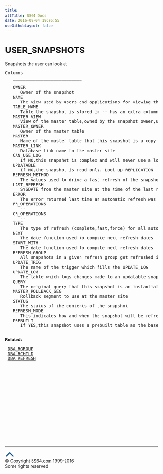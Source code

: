 ```yaml
---
title:
altTitle: SS64 Docs
date: 2016-09-04 19:26:55
useGithubLayout: false
---
```

<!-- #BeginLibraryItem "/Library/head_orad.lbi" --><!-- #EndLibraryItem --><h1>USER_SNAPSHOTS </h1><p> Snapshots the user can look at </p> 
 
<pre>Columns
   ___________________________
 
   OWNER
      Owner of the snapshot
   NAME
      The view used by users and applications for viewing the snapshot
   TABLE_NAME
      Table the snapshot is stored in -- has an extra column for the master rowid
   MASTER_VIEW
      View of the master table,owned by the snapshot owner,used for refreshes 
   MASTER_OWNER
      Owner of the master table
   MASTER
      Name of the master table that this snapshot is a copy of
   MASTER_LINK
      Database link name to the master site
   CAN_USE_LOG
      If NO,this snapshot is complex and will never use a log 
   UPDATABLE
      If NO,the snapshot is read only. Look up REPLICATION
   REFRESH_METHOD
      The values used to drive a fast refresh of the snapshot
   LAST_REFRESH
      SYSDATE from the master site at the time of the last refresh
   ERROR
      The error returned last time an automatic refresh was attempted
   FR_OPERATIONS
      --
   CR_OPERATIONS
      --
   TYPE
      The type of refresh (complete,fast,force) for all automatic refreshes
   NEXT
      The date function used to compute next refresh dates
   START_WITH
      The date function used to compute next refresh dates
   REFRESH_GROUP
      All snapshots in a given refresh group get refreshed in the same transaction
   UPDATE_TRIG
      The name of the trigger which fills the UPDATE_LOG
   UPDATE_LOG
      The table which logs changes made to an updatable snapshots
   QUERY
      The original query that this snapshot is an instantiation of
   MASTER_ROLLBACK_SEG
      Rollback segment to use at the master site
   STATUS
      The status of the contents of the snapshot
   REFRESH_MODE
      This indicates how and when the snapshot will be refreshed
   PREBUILT
      If YES,this snapshot uses a prebuilt table as the base table

</pre>
<p><b>Related:</b></p>
<pre> <a href="DBA_RGROUP.html">DBA_RGROUP</a>
 <a href="DBA_RCHILD.html">DBA_RCHILD</a> 
 <a href="DBA_REFRESH.html">DBA_REFRESH</a></pre><!-- #BeginLibraryItem "/Library/foot_orad.lbi" --><p><script async="" src="//pagead2.googlesyndication.com/pagead/js/adsbygoogle.js"></script>
<!-- oracle-footer -->
<ins class="adsbygoogle" style="display:inline-block;width:300px;height:250px" data-ad-client="ca-pub-6140977852749469" data-ad-slot="4275490898"></ins>
<script>
(adsbygoogle = window.adsbygoogle || []).push({});
</script></p>
<hr>
<div id="bl" class="footer"><a href="#"><img src="../images/top.png" width="30" height="22" alt="Back to the Top"></a></div>
<div id="br" class="footer, tagline">© Copyright <a href="http://ss64.com/">SS64.com</a> 1999-2016<br>
Some rights reserved</div>
<!-- #EndLibraryItem -->


